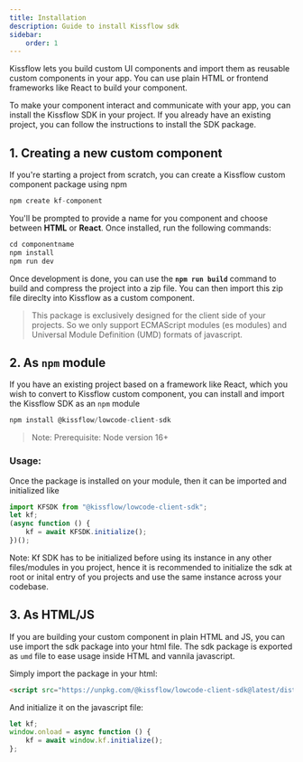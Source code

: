 ```yaml
---
title: Installation
description: Guide to install Kissflow sdk
sidebar:
    order: 1 
---
```

Kissflow lets you build custom UI components and import them as reusable custom components in your app. You can use plain HTML or frontend frameworks like React to build your component. 

To make your component interact and communicate with your app, you can install the Kissflow SDK in your project. If you already have an existing project, you can follow the instructions to install the SDK package.

## 1. Creating a new custom component

If you're starting a project from scratch, you can create a Kissflow custom component package using npm
```js
npm create kf-component
```

You'll be prompted to provide a name for you component and choose between **HTML** or **React**. Once installed, run the following commands:

```js
cd componentname
npm install
npm run dev
```

Once development is done, you can use the **`npm run build`** command to build and compress the project into a zip file. You can then import this zip file direclty into Kissflow as a custom component.
> This package is exclusively designed for the client side of your projects. So we only support ECMAScript modules (es modules) and Universal Module Definition (UMD) formats of javascript.


## 2. As `npm` module

If you have an existing project based on a framework like React, which you wish to convert to Kissflow custom component, you can install and import the Kissflow SDK as an `npm` module


```js
npm install @kissflow/lowcode-client-sdk
```
> Note: Prerequisite: Node version 16+


### Usage:
Once the package is installed on your module, then it can be imported and initialized like

```js
import KFSDK from "@kissflow/lowcode-client-sdk";
let kf;
(async function () {
	kf = await KFSDK.initialize();
})();
```

Note: Kf SDK has to be initialized before using its instance in any other files/modules in you project, hence it is recommended to initialize the sdk at root or inital entry of you projects and use the same instance across your codebase.


## 3. As HTML/JS

If you are building your custom component in plain HTML and JS, you can use import the sdk package into your html file.
The sdk package is exported as `umd` file to ease usage inside HTML and vannila javascript. 

Simply import the package in your html:
```html
<script src="https://unpkg.com/@kissflow/lowcode-client-sdk@latest/dist/kfsdk.umd.js"></script>
```
And initialize it on the javascript file:
```js
let kf;
window.onload = async function () {
	kf = await window.kf.initialize();
};
```
